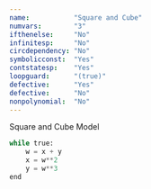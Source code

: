 ```yaml
---
name:           "Square and Cube"
numvars:        "3"
ifthenelse:     "No"
infinitesp:     "No"
circdependency: "No"
symbolicconst:  "Yes"
contstatesp:    "Yes"
loopguard:      "(true)"
defective:      "Yes"
defective:      "No"
nonpolynomial:  "No"
---
```


Square and Cube Model

```python
while true:
    w = x + y
    x = w**2
    y = w**3
end
```
